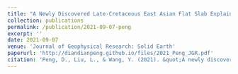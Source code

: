 ```yaml
---
title: "A Newly Discovered Late-Cretaceous East Asian Flat Slab Explains Its Unique Lithospheric Structure and Tectonics"
collection: publications
permalink: /publication/2021-09-07-peng
excerpt: ''
date: 2021-09-07
venue: 'Journal of Geophysical Research: Solid Earth'
paperurl: 'http://diandianpeng.github.io/files/2021_Peng_JGR.pdf'
citation: 'Peng, D., Liu, L., & Wang, Y. (2021). &quot;A newly discovered Late‐Cretaceous East Asian flat slab explains its unique lithospheric structure and tectonics&quot;. <i>Journal of Geophysical Research: Solid Earth</i>, 126(10), e2021JB022103.'
---
```


<!---The contents above will be part of a list of publications, if the user clicks the link for the publication than the contents of section will be rendered as a full page, allowing you to provide more information about the paper for the reader. When publications are displayed as a single page, the contents of the above "citation" field will automatically be included below this section in a smaller font.--->
